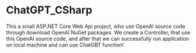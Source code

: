 # ChatGPT_CSharp
This a small ASP.NET Core Web Api project, who use OpenAI source code through download OpenAI NuGet packages.
We create a Controller, that use this OpenAI source code, and after that we can successfully run application on local machine
and can use ChatGBT function!
